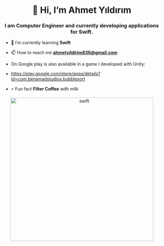                                    
 <h1 align="center">👋 Hi, I’m Ahmet Yıldırım</h1>
<h3 align="center">I am Computer Engineer and currently developing applications for Swift.</h3>

               
   - 🌱 I’m currently learning **Swift**
               
   - 📫 How to reach me **ahmetyildirim836@gmail.com**
                
  - On Google play is also available in a game I developed with Unity:
  - https://play.google.com/store/apps/details?id=com.benamadstudios.bubblesort
   
  - ⚡ Fun fact **Filter Coffee** with milk
                
<p align="left"><p align="center"> 
 <img width="461" alt="swift" src="https://user-images.githubusercontent.com/39477363/111867131-23d7d300-8983-11eb-9e92-4af3133e0795.png">

                                                                                                                                






                        
